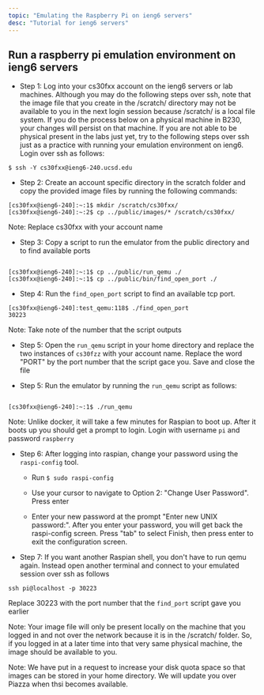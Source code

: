 ```yaml
---
topic: "Emulating the Raspberry Pi on ieng6 servers"
desc: "Tutorial for ieng6 servers"
---
```


## Run a raspberry pi emulation environment on ieng6 servers

* Step 1: Log into your cs30fxx account on the ieng6 servers or lab machines. Although you may do the following steps over ssh, note that the image file that you create in the /scratch/ directory may not be available to you in the next login session because /scratch/ is a local file system. If you do the process below on a physical machine in B230, your changes will persist on that machine. If you are not able to be physical present in the labs just yet, try to the following steps over ssh just as a practice with running your emulation environment on ieng6. Login over ssh as follows:

```
$ ssh -Y cs30fxx@ieng6-240.ucsd.edu

```

* Step 2: Create an account specific directory in the scratch folder and copy the provided image files by running the following commands:

``` 
[cs30fxx@ieng6-240]:~:1$ mkdir /scratch/cs30fxx/
[cs30fxx@ieng6-240]:~:2$ cp ../public/images/* /scratch/cs30fxx/

```

Note: Replace cs30fxx with your account name

* Step 3: Copy a script to run the emulator from the public directory and to find available ports

```

[cs30fxx@ieng6-240]:~:1$ cp ../public/run_qemu ./
[cs30fxx@ieng6-240]:~:1$ cp ../public/bin/find_open_port ./

```

* Step 4: Run the `find_open_port` script to find an available tcp port. 

```
[cs30fxx@ieng6-240]:test_qemu:118$ ./find_open_port 
30223
```

Note: Take note of the number that the script outputs


* Step 5: Open the `run_qemu` script in your home directory and replace the two instances of `cs30fzz` with your account name. Replace the word "PORT" by the port number that the script gace you. Save and close the file

* Step 5: Run the emulator by running the `run_qemu` script as follows:


```

[cs30fxx@ieng6-240]:~:1$ ./run_qemu 

```

Note: Unlike docker, it will take a few minutes for Raspian to boot up. After it boots up you should get a prompt to login. Login with username `pi` and password `raspberry`

* Step 6: After logging into raspian, change your password using the `raspi-config` tool. 

	* Run `$ sudo raspi-config`

	* Use your cursor to navigate to Option 2: "Change User Password". Press enter

	* Enter your new password at the prompt "Enter new UNIX password:". After you enter your password, you will get back the raspi-config screen. Press "tab" to select Finish, then press enter to exit the configuration screen.

* Step 7: If you want another Raspian shell, you don't have to run qemu again. Instead open another terminal and connect to your emulated session over ssh as follows

```
ssh pi@localhost -p 30223

```

Replace 30223 with the port number that the `find_port` script gave you earlier

Note: Your image file will only be present locally on the machine that you logged in and not over the network because it is in the /scratch/ folder. So, if you logged in at a later time into that very same physical machine, the image should be available to you.

Note: We have put in a request to increase your disk quota space so that images can be stored in your home directory. We will update you over Piazza when thsi becomes available.

